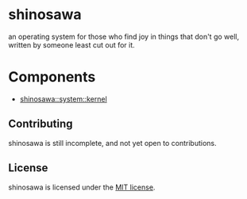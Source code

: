 # shinosawa
an operating system for those who find joy in things that don't go well, written by someone least cut out for it.

# Components
- [shinosawa::system::kernel](shinosawa/system/kernel/README.md)

## Contributing
shinosawa is still incomplete, and not yet open to contributions.

## License
shinosawa is licensed under the [MIT license](https://choosealicense.com/licenses/mit/).
